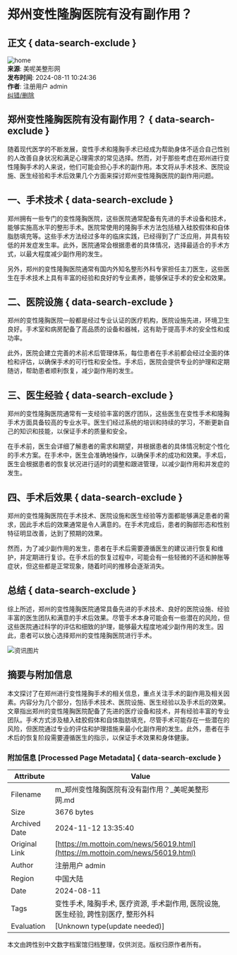 # 郑州变性隆胸医院有没有副作用？

## 正文 { data-search-exclude }


![home](/static/picture/mianbaoxie.png)  
**来源**: 美呢美整形网  
**发布时间**: 2024-08-11 10:24:36  
**作者**: 注册用户 admin  
[纠错/删除](http://wpa.qq.com/msgrd?v=3&uin=1984511024&site=qq&menu=yes)

## 郑州变性隆胸医院有没有副作用？ { data-search-exclude }

随着现代医学的不断发展，变性手术和隆胸手术已经成为帮助身体不适合自己性别的人改善自身状况和满足心理需求的常见选择。然而，对于那些考虑在郑州进行变性隆胸手术的人来说，他们可能会担心手术的副作用。本文将从手术技术、医院设施、医生经验和手术后效果几个方面来探讨郑州变性隆胸医院的副作用问题。

## 一、手术技术 { data-search-exclude }

郑州拥有一些专门的变性隆胸医院，这些医院通常配备有先进的手术设备和技术，能够实施高水平的整形手术。医院常使用的隆胸手术方法包括植入硅胶假体和自体脂肪填充等。这些手术方法经过多年的临床实践，已经得到了广泛应用，并具有较低的并发症发生率。此外，医院通常会根据患者的具体情况，选择最适合的手术方式，以最大程度减少副作用的发生。

另外，郑州的变性隆胸医院通常有国内外知名整形外科专家担任主刀医生，这些医生在手术技术上具有丰富的经验和良好的专业素养，能够保证手术的安全和效果。

## 二、医院设施 { data-search-exclude }

郑州的变性隆胸医院一般都是经过专业认证的医疗机构，医院设施先进，环境卫生良好。手术室和病房配备了高品质的设备和器械，这有助于提高手术的安全性和成功率。

此外，医院会建立完善的术前术后管理体系，每位患者在手术前都会经过全面的体检和评估，以确保手术的可行性和安全性。手术后，医院会提供专业的护理和定期随访，帮助患者顺利恢复，减少副作用的发生。

## 三、医生经验 { data-search-exclude }

郑州的变性隆胸医院通常有一支经验丰富的医疗团队，这些医生在变性手术和隆胸手术方面具备较高的专业水平。医生们经过系统的培训和持续的学习，不断更新自己的知识和技能，以保证手术的质量和安全。

在手术前，医生会详细了解患者的需求和期望，并根据患者的具体情况制定个性化的手术方案。在手术中，医生会准确地操作，以确保手术的成功和效果。手术后，医生会根据患者的恢复状况进行适时的调整和跟进管理，以减少副作用和并发症的发生。

## 四、手术后效果 { data-search-exclude }

郑州的变性隆胸医院在手术技术、医院设施和医生经验等方面都能够满足患者的需求，因此手术后的效果通常是令人满意的。在手术完成后，患者的胸部形态和性别特征明显改善，达到了预期的效果。

然而，为了减少副作用的发生，患者在手术后需要遵循医生的建议进行恢复和维护，并定期进行复诊。在手术后的恢复过程中，可能会有一些轻微的不适和肿胀等症状，但这些都是正常现象，随着时间的推移会逐渐消失。

## 总结 { data-search-exclude }

综上所述，郑州的变性隆胸医院通常具备先进的手术技术、良好的医院设施、经验丰富的医生团队和满意的手术后效果。尽管手术本身可能会有一些潜在的风险，但这些医院通过科学的评估和细致的护理，能够最大程度地减少副作用的发生。因此，患者可以放心选择郑州的变性隆胸医院进行手术。

![资讯图片](/static/picture/zixun.jpg)

## 摘要与附加信息

<!-- tcd_abstract -->
本文探讨了在郑州进行变性隆胸手术的相关信息，重点关注手术的副作用及相关因素。内容分为几个部分，包括手术技术、医院设施、医生经验以及手术后的效果。文章指出郑州的变性隆胸医院配备了先进的医疗设备和技术，并有经验丰富的专业团队。手术方式涉及植入硅胶假体和自体脂肪填充，尽管手术可能存在一些潜在的风险，但医院通过专业的评估和护理措施来最小化副作用的发生。此外，患者在手术后的恢复阶段需要遵循医生的指示，以保证手术效果和身体健康。
<!-- tcd_abstract_end -->

### 附加信息 [Processed Page Metadata] { data-search-exclude }

| Attribute       | Value                                  |
|-----------------|----------------------------------------|
| Filename        | m_郑州变性隆胸医院有没有副作用？_美呢美整形网.md                             |
| Size            | 3676 bytes                           |
| Archived Date   | 2024-11-12 13:35:40                             |
| Original Link   | [https://m.mottoin.com/news/56019.html](https://m.mottoin.com/news/56019.html)                       |
| Author          | 注册用户 admin                               |
| Region          | 中国大陆                               |
| Date            | 2024-08-11                                 |
| Tags            | 变性手术, 隆胸手术, 医疗资源, 手术副作用, 医院设施, 医生经验, 跨性别医疗, 整形外科                                 |
| Evaluation            | [Unknown type(update needed)]                                 |
<!-- tcd_table_end -->

本文由跨性别中文数字档案馆归档整理，仅供浏览。版权归原作者所有。
